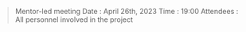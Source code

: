 > Mentor-led meeting
> Date : April 26th, 2023
> Time : 19:00
> Attendees : All personnel involved in the project
